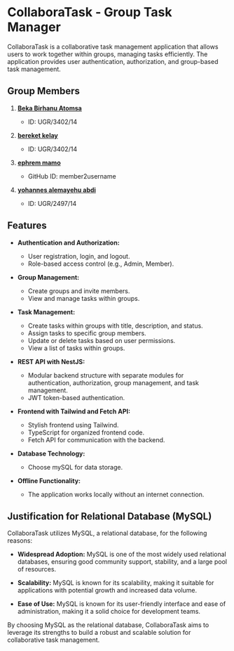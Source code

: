 # CollaboraTask - Group Task Manager

CollaboraTask is a collaborative task management application that allows users to work together within groups, managing tasks efficiently. The application provides user authentication, authorization, and group-based task management.

## Group Members

1. **[Beka Birhanu Atomsa](https://github.com/beka-birhanu)**
     - ID: UGR/3402/14

2. **[bereket kelay](https://github.com/member1username)**
   - ID: UGR/3402/14

3. **[ephrem mamo](https://github.com/member2username)**
   - GitHub ID: member2username
   
4. **[yohannes alemayehu abdi](https://github.com/yohannesalex)**
   - ID: UGR/2497/14
  


## Features

- **Authentication and Authorization:**
  - User registration, login, and logout.
  - Role-based access control (e.g., Admin, Member).

- **Group Management:**
  - Create groups and invite members.
  - View and manage tasks within groups.

- **Task Management:**
  - Create tasks within groups with title, description, and status.
  - Assign tasks to specific group members.
  - Update or delete tasks based on user permissions.
  - View a list of tasks within groups.

- **REST API with NestJS:**
  - Modular backend structure with separate modules for authentication, authorization, group management, and task management.
  - JWT token-based authentication.

- **Frontend with Tailwind and Fetch API:**
  - Stylish frontend using Tailwind.
  - TypeScript for organized frontend code.
  - Fetch API for communication with the backend.

- **Database Technology:**
  - Choose mySQL for data storage.

- **Offline Functionality:**
  - The application works locally without an internet connection.

## Justification for Relational Database (MySQL)

CollaboraTask utilizes MySQL, a relational database, for the following reasons:

- **Widespread Adoption:** MySQL is one of the most widely used relational databases, ensuring good community support, stability, and a large pool of resources.

- **Scalability:** MySQL is known for its scalability, making it suitable for applications with potential growth and increased data volume.

- **Ease of Use:** MySQL is known for its user-friendly interface and ease of administration, making it a solid choice for development teams.

By choosing MySQL as the relational database, CollaboraTask aims to leverage its strengths to build a robust and scalable solution for collaborative task management.

